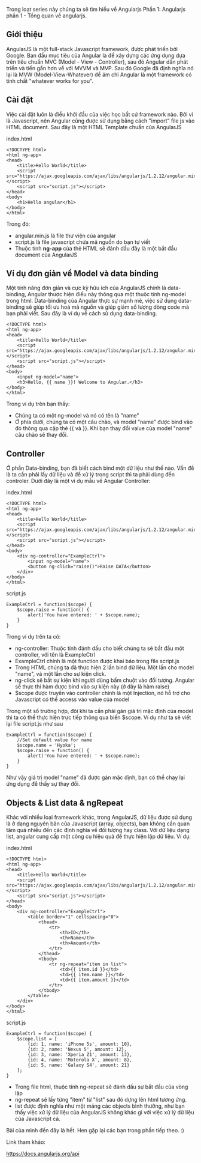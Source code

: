 Trong loạt series này chúng ta sẽ tìm hiểu về Angularjs Phần 1: Angularjs phần 1 - Tổng quan về angularjs.
## Giới thiệu
AngularJS là một full-stack Javascript framework, được phát triển bởi Google. Ban đầu mục tiêu của Angular là để xây dựng các ứng dụng dựa trên tiêu chuẩn MVC (Model - View - Controller), sau đó Angular dần phát triển và tiến gần hơn về với MVVM và MVP. Sau đó Google đã định nghĩa nó lại là MVW (Model-View-Whatever) để ám chỉ Angular là một framework có tính chất "whatever works for you".

## Cài đặt
Việc cài đặt luôn là điều khởi đầu của việc học bất cứ framework nào. Bởi vì là Javascript, nên Angular cũng được sử dụng bằng cách "import" file js vào HTML document. Sau đây là một HTML Template chuẩn của AngularJS

index.html

	<!DOCTYPE html>
	<html ng-app>
	<head>
		<title>Hello World</title>
		<script src="https://ajax.googleapis.com/ajax/libs/angularjs/1.2.12/angular.min.js"></script>
		<script src="script.js"></script>
	</head>
	<body>
		<h1>Hello angular</h1>
	</body>
	</html>

Trong đó:
* angular.min.js là file thư viện của angular
* script.js là file javascript chứa mã nguồn do bạn tự viết
* Thuộc tính **ng-app** của thẻ HTML sẽ đánh dấu đây là một bắt đầu document của AngularJS

## Ví dụ đơn giản về Model và data binding
Một tính năng đơn giản và cực kỳ hữu ích của AngularJS chính là data-binding, Angular thược hiện điều này thông qua một thuộc tính ng-model trong html.
Data-binding của Angular thực sự mạnh mẽ, việc sử dụng data-binding sẽ giúp tối ưu hoá mã nguồn và giúp giảm số lượng dòng code mà bạn phải viết. Sau đây là ví dụ về cách sử dụng data-binding.
	
	<!DOCTYPE html>
	<html ng-app>
	<head>
		<title>Hello World</title>
		<script src="https://ajax.googleapis.com/ajax/libs/angularjs/1.2.12/angular.min.js"></script>
		<script src="script.js"></script>
	</head>
	<body>
		<input ng-model="name">
		<h3>Hello, {{ name }}! Welcome to Angular.</h3>
	</body>
	</html>

Trong ví dụ trên bạn thấy:
* Chúng ta có một ng-model và nó có tên là "name"
* Ở phía dưới, chúng ta có một câu chào, và model "name" được bind vào đó thông qua cặp thẻ {{ và }}. Khi bạn thay đổi value của model "name" câu chào sẽ thay đổi.

## Controller
Ở phần Data-binding, bạn đã biết cách bind một dữ liệu như thế nào. Vấn đề là ta cần phải lấy dữ liệu và để xử lý trong script thì ta phải dùng đến controler. Dưới đây là một ví dụ mẫu về Angular Controller:

index.html

	<!DOCTYPE html>
	<html ng-app>
	<head>
		<title>Hello World</title>
		<script src="https://ajax.googleapis.com/ajax/libs/angularjs/1.2.12/angular.min.js"></script>
		<script src="script.js"></script>
	</head>
	<body>
		<div ng-controller="ExampleCtrl">
			<input ng-model="name">
			<button ng-click="raise()">Raise DATA</button>
		</div>
	</body>
	</html>

script.js
	
	ExampleCtrl = function($scope) {
		$scope.raise = function() {
			alert('You have entered: ' + $scope.name);
		}
	}

Trong ví dụ trên ta có:
* ng-controller: Thuộc tính đánh dấu cho biết chúng ta sẽ bắt đầu một controller, với tên là ExampleCtrl
* ExampleCtrl chính là một function được khai báo trong file script.js
* Trong HTML chúng ta đã thực hiện 2 lần bind dữ liệu. Một lần cho model "name", và một lần cho sự kiện click.
* ng-click sẽ bắt sự kiện khi người dùng bấm chuột vào đối tượng. Angular sẽ thực thi hàm được bind vào sự kiện này (ở đây là hàm raise)
* $scope được truyền vào controller chính là một Injection, nó hỗ trợ cho Javascript có thể access vào value của model

Trong một số trường hợp, đôi khi ta cần phải gán giá trị mặc định của model thì ta có thể thực hiện trực tiếp thông qua biến $scope. Ví dụ như ta sẽ viết lại file script.js như sau

	ExampleCtrl = function($scope) {
		//Set default value for name
		$scope.name = 'Hyoka';
		$scope.raise = function() {
			alert('You have entered: ' + $scope.name);
		}
	}

Như vậy giá trị model "name" đã được gán mặc định, bạn có thể chạy lại ứng dụng để thấy sự thay đổi.

## Objects & List data & ngRepeat
Khác với nhiều loại framework khác, trong AngularJS, dữ liệu được sử dụng là ở dạng nguyên bản của Javascript (array, objects), bạn không cần quan tâm quá nhiều đến các định nghĩa về đối tượng hay class.
Với dữ liệu dạng list, angular cung cấp một công cụ hiệu quả để thực hiện lặp dữ liệu. Ví dụ:

index.html

	<!DOCTYPE html>
	<html ng-app>
	<head>
		<title>Hello World</title>
		<script src="https://ajax.googleapis.com/ajax/libs/angularjs/1.2.12/angular.min.js"></script>
		<script src="script.js"></script>
	</head>
	<body>
		<div ng-controller="ExampleCtrl">
			<table border="1" cellspacing="0">
				<thead>
					<tr>
						<th>ID</th>
						<th>Name</th>
						<th>Amount</th>
					</tr>
				</thead>
				<tbody>
					<tr ng-repeat="item in list">
						<td>{{ item.id }}</td>
						<td>{{ item.name }}</td>
						<td>{{ item.amount }}</td>
					</tr>
				</tbody>
			</table>
		</div>
	</body>
	</html>

script.js

	ExampleCtrl = function($scope) {
		$scope.list = [
			{id: 1, name: 'iPhone 5s', amount: 10},
			{id: 2, name: 'Nexus 5', amount: 12},
			{id: 3, name: 'Xperia Z1', amount: 13},
			{id: 4, name: 'Motorola X', amount: 8},
			{id: 5, name: 'Galaxy S4', amount: 21}
		];
	}

* Trong file html, thuộc tính ng-repeat sẽ đánh dấu sự bắt đầu của vòng lặp
* ng-repeat sẽ lấy từng "item" từ "list" sau đó dựng lên html tương ứng.
* list được định nghĩa như một mảng các objects bình thường, như bạn thấy việc xử lý dữ liệu của AngularJS không khác gì với việc xử lý dữ liệu của Javascript cả.

Bài của mình đến đây là hết. Hen gặp lại các bạn trong phần tiếp theo. :)

Link tham khảo:

https://docs.angularjs.org/api